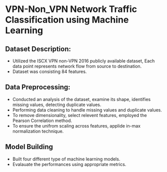 # VPN-Non_VPN Network Traffic Classification using Machine Learning
## Dataset Description:
* Utilized the ISCX VPN non-VPN 2016 publicly available dataset, Each data point represents network flow from source to destination.
* Dataset was consisting 84 features.
## Data Preprocessing:
* Conducted an analysis of the dataset, examine its shape, identifies missing values, detecting duplicate values.
* Performing data cleaning to handle missing values and duplicate values.
* To remove dimensionality, select relevent features, employed the Pearson Correlation method.
* To ensure the unifrom scaling across features, applide in-max normalization technique.
## Model Building
* Built four different type of machine learning models.
* Evalauate the performances using appropriate metrics.
